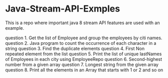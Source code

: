 # Java-Stream-API-Exmples
This is a repo where important java 8 stream API features are used with an example.

question 1. Get the list of Employee and group the employees by citi names.
question 2. Java program to count the occurrence of each character in a string
question 3. Find the duplicate elements
question 4. First Non repeated element from the list
question 5. Print the list of unique lastNames of Employees in each city using EmployeeRepo
question 6. Second-highest number from a given array
question 7. Longest string from the given array
question 8. Print all the elements in an Array that starts with 1 or 2 and so on

